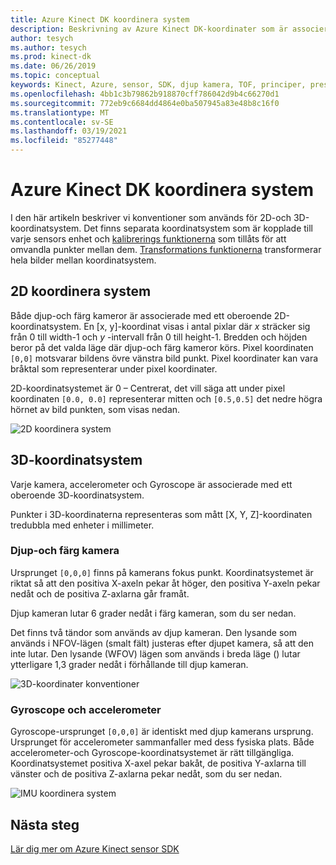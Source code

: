 ```yaml
---
title: Azure Kinect DK koordinera system
description: Beskrivning av Azure Kinect DK-koordinater som är associerade med Azures DK-sensorer
author: tesych
ms.author: tesych
ms.prod: kinect-dk
ms.date: 06/26/2019
ms.topic: conceptual
keywords: Kinect, Azure, sensor, SDK, djup kamera, TOF, principer, prestanda, ogiltighet
ms.openlocfilehash: 4bb1c3b79862b918870cff786042d9b4c66270d1
ms.sourcegitcommit: 772eb9c6684dd4864e0ba507945a83e48b8c16f0
ms.translationtype: MT
ms.contentlocale: sv-SE
ms.lasthandoff: 03/19/2021
ms.locfileid: "85277448"
---
```

# <a name="azure-kinect-dk-coordinate-systems"></a>Azure Kinect DK koordinera system

I den här artikeln beskriver vi konventioner som används för 2D-och 3D-koordinatsystem.  Det finns separata koordinatsystem som är kopplade till varje sensors enhet och [kalibrerings funktionerna](use-calibration-functions.md) som tillåts för att omvandla punkter mellan dem. [Transformations funktionerna](use-image-transformation.md) transformerar hela bilder mellan koordinatsystem.  

## <a name="2d-coordinate-systems"></a>2D koordinera system

 Både djup-och färg kameror är associerade med ett oberoende 2D-koordinatsystem. En [x, y]-koordinat visas i antal pixlar där *x* sträcker sig från 0 till width-1 och *y* -intervall från 0 till height-1. Bredden och höjden beror på det valda läge där djup-och färg kameror körs. Pixel koordinaten `[0,0]` motsvarar bildens övre vänstra bild punkt. Pixel koordinater kan vara bråktal som representerar under pixel koordinater.

2D-koordinatsystemet är 0 – Centrerat, det vill säga att under pixel koordinaten `[0.0, 0.0]` representerar mitten och `[0.5,0.5]` det nedre högra hörnet av bild punkten, som visas nedan.

   ![2D koordinera system](./media/concepts/concepts-coordinate-systems/coordinate-systems-sdk-2d-system.png)

## <a name="3d-coordinate-systems"></a>3D-koordinatsystem

Varje kamera, accelerometer och Gyroscope är associerade med ett oberoende 3D-koordinatsystem.

Punkter i 3D-koordinaterna representeras som mått [X, Y, Z]-koordinaten tredubbla med enheter i millimeter.

### <a name="depth-and-color-camera"></a>Djup-och färg kamera

Ursprunget `[0,0,0]` finns på kamerans fokus punkt. Koordinatsystemet är riktat så att den positiva X-axeln pekar åt höger, den positiva Y-axeln pekar nedåt och de positiva Z-axlarna går framåt.

Djup kameran lutar 6 grader nedåt i färg kameran, som du ser nedan. 

Det finns två tändor som används av djup kameran. Den lysande som används i NFOV-lägen (smalt fält) justeras efter djupet kamera, så att den inte lutar. Den lysande (WFOV) lägen som används i breda läge () lutar ytterligare 1,3 grader nedåt i förhållande till djup kameran.

![3D-koordinater konventioner](./media/concepts/concepts-coordinate-systems/coordinate-systems-camera-features.png)

### <a name="gyroscope-and-accelerometer"></a>Gyroscope och accelerometer

Gyroscope-ursprunget `[0,0,0]` är identiskt med djup kamerans ursprung. Ursprunget för accelerometer sammanfaller med dess fysiska plats. Både accelerometer-och Gyroscope-koordinatsystemet är rätt tillgängliga. Koordinatsystemet positiva X-axel pekar bakåt, de positiva Y-axlarna till vänster och de positiva Z-axlarna pekar nedåt, som du ser nedan.

![IMU koordinera system](./media/concepts/concepts-coordinate-systems/coordinate-systems-gyroscope.png)

## <a name="next-steps"></a>Nästa steg

[Lär dig mer om Azure Kinect sensor SDK](about-sensor-sdk.md)
